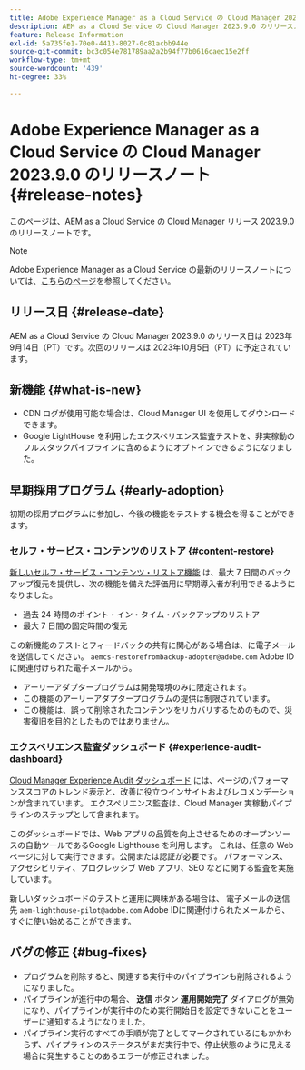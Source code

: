 ```yaml
---
title: Adobe Experience Manager as a Cloud Service の Cloud Manager 2023.9.0 のリリースノート
description: AEM as a Cloud Service の Cloud Manager 2023.9.0 のリリースノートです。
feature: Release Information
exl-id: 5a735fe1-70e0-4413-8027-0c81acbb944e
source-git-commit: bc3c054e781789aa2a2b94f77b0616caec15e2ff
workflow-type: tm+mt
source-wordcount: '439'
ht-degree: 33%

---
```


# Adobe Experience Manager as a Cloud Service の Cloud Manager 2023.9.0 のリリースノート {#release-notes}

このページは、AEM as a Cloud Service の Cloud Manager リリース 2023.9.0 のリリースノートです。

>[!NOTE]
>
>Adobe Experience Manager as a Cloud Service の最新のリリースノートについては、[こちらのページ](/help/release-notes/release-notes-cloud/release-notes-current.md)を参照してください。

## リリース日 {#release-date}

AEM as a Cloud Service の Cloud Manager 2023.9.0 のリリース日は 2023年9月14日（PT）です。次回のリリースは 2023年10月5日（PT）に予定されています。

## 新機能 {#what-is-new}

* CDN ログが使用可能な場合は、Cloud Manager UI を使用してダウンロードできます。
* Google LightHouse を利用したエクスペリエンス監査テストを、非実稼動のフルスタックパイプラインに含めるようにオプトインできるようになりました。

## 早期採用プログラム {#early-adoption}

初期の採用プログラムに参加し、今後の機能をテストする機会を得ることができます。

### セルフ・サービス・コンテンツのリストア {#content-restore}

[新しいセルフ・サービス・コンテンツ・リストア機能](/help/operations/restore.md) は、最大 7 日間のバックアップ復元を提供し、次の機能を備えた評価用に早期導入者が利用できるようになりました。

* 過去 24 時間のポイント・イン・タイム・バックアップのリストア
* 最大 7 日間の固定時間の復元

この新機能のテストとフィードバックの共有に関心がある場合は、に電子メールを送信してください。 `aemcs-restorefrombackup-adopter@adobe.com` Adobe IDに関連付けられた電子メールから。

* アーリーアダプタープログラムは開発環境のみに限定されます。
* この機能のアーリーアダプタープログラムの提供は制限されています。
* この機能は、誤って削除されたコンテンツをリカバリするためのもので、災害復旧を目的としたものではありません。

### エクスペリエンス監査ダッシュボード {#experience-audit-dashboard}

[Cloud Manager Experience Audit ダッシュボード](/help/implementing/cloud-manager/experience-audit-dashboard.md) には、ページのパフォーマンススコアのトレンド表示と、改善に役立つインサイトおよびレコメンデーションが含まれています。 エクスペリエンス監査は、Cloud Manager 実稼動パイプラインのステップとして含まれます。

このダッシュボードでは、Web アプリの品質を向上させるためのオープンソースの自動ツールであるGoogle Lighthouse を利用します。 これは、任意の Web ページに対して実行できます。公開または認証が必要です。 パフォーマンス、アクセシビリティ、プログレッシブ Web アプリ、SEO などに関する監査を実施しています。

新しいダッシュボードのテストと運用に興味がある場合は、 電子メールの送信先 `aem-lighthouse-pilot@adobe.com` Adobe IDに関連付けられたメールから、すぐに使い始めることができます。

## バグの修正 {#bug-fixes}

* プログラムを削除すると、関連する実行中のパイプラインも削除されるようになりました。
* パイプラインが進行中の場合、 **送信** ボタン **運用開始完了** ダイアログが無効になり、パイプラインが実行中のため実行開始日を設定できないことをユーザーに通知するようになりました。
* パイプライン実行のすべての手順が完了としてマークされているにもかかわらず、パイプラインのステータスがまだ実行中で、停止状態のように見える場合に発生することのあるエラーが修正されました。
